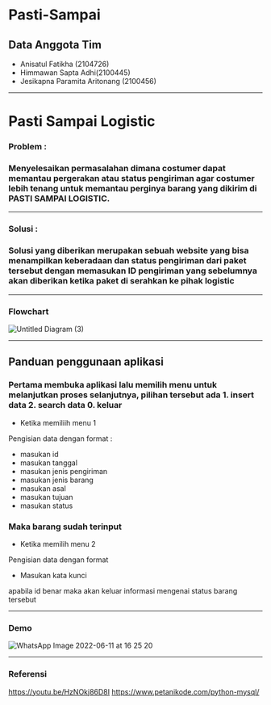 # Pasti-Sampai

## Data Anggota Tim
- Anisatul Fatikha (2104726)
- Himmawan Sapta Adhi(2100445)
- Jesikapna Paramita Aritonang (2100456)

---

# Pasti Sampai Logistic

### Problem :
### Menyelesaikan permasalahan dimana costumer dapat memantau pergerakan atau status pengiriman agar costumer lebih tenang untuk memantau perginya barang yang dikirim di PASTI SAMPAI LOGISTIC. 

---
### Solusi :
### Solusi yang diberikan merupakan sebuah website yang bisa menampilkan keberadaan dan status pengiriman dari paket tersebut dengan memasukan ID pengiriman yang sebelumnya akan diberikan ketika paket di serahkan ke pihak logistic


---
### Flowchart
![Untitled Diagram (3)](https://user-images.githubusercontent.com/107292960/173191715-1dabf574-aa1f-4f6f-b33d-cd5b2d11fe9d.jpg)


---
## Panduan penggunaan aplikasi
### Pertama membuka aplikasi lalu memilih menu untuk melanjutkan proses selanjutnya, pilihan tersebut ada 1. insert data 2. search data 0. keluar

* Ketika memiliih menu 1

Pengisian data dengan format : 
* masukan id
* masukan tanggal
* masukan jenis pengiriman
* masukan jenis barang
* masukan asal
* masukan tujuan
* masukan status
### Maka barang sudah terinput

* Ketika memilih menu 2
  
Pengisian data dengan format
* Masukan kata kunci
  
apabila id benar maka akan keluar informasi mengenai status barang tersebut

---
### Demo
![WhatsApp Image 2022-06-11 at 16 25 20](https://user-images.githubusercontent.com/107292960/173191759-88701482-d563-41ca-907c-6952fa66ea06.jpeg)

---

### Referensi
https://youtu.be/HzNOkj86D8I
https://www.petanikode.com/python-mysql/
